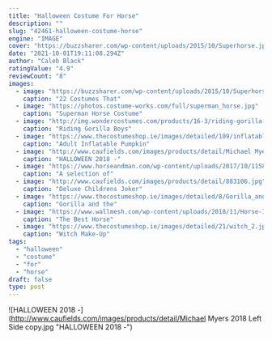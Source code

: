 ```yaml
---
title: "Halloween Costume For Horse"
description: ""
slug: "42461-halloween-costume-horse"
engine: "IMAGE"
cover: "https://buzzsharer.com/wp-content/uploads/2015/10/Superhorse.jpg"
date: "2021-10-01T19:11:08.294Z"
author: "Caleb Black"
ratingValue: "4.9"
reviewCount: "8"
images:
  - image: "https://buzzsharer.com/wp-content/uploads/2015/10/Superhorse.jpg"
    caption: "22 Costumes That"
  - image: "https://photos.costume-works.com/full/superman_horse.jpg"
    caption: "Superman Horse Costume"
  - image: "http://img.wondercostumes.com/products/16-3/riding-gorilla-kids-inflatable-costume.jpg"
    caption: "Riding Gorilla Boys"
  - image: "https://www.thecostumeshop.ie/images/detailed/109/inflatable-pumpkin-costume-4.jpg"
    caption: "Adult Inflatable Pumpkin"
  - image: "http://www.caufields.com/images/products/detail/Michael Myers 2018 Left Side copy.jpg"
    caption: "HALLOWEEN 2018 -"
  - image: "https://www.horseandman.com/wp-content/uploads/2017/10/1158f1550e86fe1cd22c1823d4bfb726.jpg"
    caption: "A selection of"
  - image: "http://www.caufields.com/images/products/detail/883106.jpg"
    caption: "Deluxe Childrens Joker"
  - image: "https://www.thecostumeshop.ie/images/detailed/8/Gorilla_and_cage.jpg"
    caption: "Gorilla and the"
  - image: "https://www.wallmesh.com/wp-content/uploads/2018/11/Horse-Image-Wallpaper-17.jpg"
    caption: "The Best Horse"
  - image: "https://www.thecostumeshop.ie/images/detailed/21/witch_2.jpg"
    caption: "Witch Make-Up"
tags:
  - "halloween"
  - "costume"
  - "for"
  - "horse"
draft: false
type: post
---
```



![HALLOWEEN 2018 -](http://www.caufields.com/images/products/detail/Michael Myers 2018 Left Side copy.jpg "HALLOWEEN 2018 -")


<!--inArticleAds-->

<!--galleryOne-->


<!--inArticleAds-->

<!--galleryTwo-->


<!--galleryThree-->

